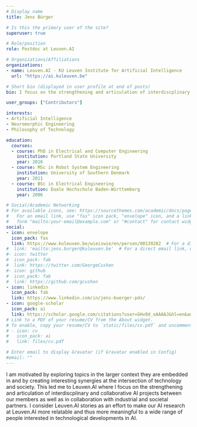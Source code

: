 ```yaml
---
# Display name
title: Jens Bürger

# Is this the primary user of the site?
superuser: true

# Role/position
role: Postdoc at Leuven.AI

# Organizations/Affiliations
organizations:
- name: Leuven.AI - KU Leuven Institute for Artificial Intelligence
  url: "https://ai.kuleuven.be"

# Short bio (displayed in user profile at end of posts)
bio: I focus on the strengthening and articulation of interdiscplinary and collaborative AI projects at KU Leuven.

user_groups: ["Contributors"]

interests:
- Artificial Intelligence
- Neuromorphic Engineering
- Philosophy of Technology

education:
  courses:
  - course: PhD in Electrical and Computer Engineering
    institution: Portland State University
    year: 2016
  - course: MSc in Robot System Engineering
    institution: University of Southern Denmark
    year: 2011
  - course: BSc in Electrical Engineering
    institution: Duale Hochschule Baden-Württemberg
    year: 2006

# Social/Academic Networking
# For available icons, see: https://sourcethemes.com/academic/docs/page-builder/#icons
#   For an email link, use "fas" icon pack, "envelope" icon, and a link in the
#   form "mailto:your-email@example.com" or "#contact" for contact widget.
social:
- icon: envelope
  icon_pack: fas
  link: https://www.kuleuven.be/wieiswie/en/person/00139282  # For a direct email link, use "mailto:test@example.org".
#  link: 'mailto:jens.burger@kuleuven.be'  # For a direct email link, use "mailto:test@example.org".
#- icon: twitter
#  icon_pack: fab
#  link: https://twitter.com/GeorgeCushen
#- icon: github
#  icon_pack: fab
#  link: https://github.com/gcushen
- icon: linkedin
  icon_pack: fab
  link: https://www.linkedin.com/in/jens-buerger-pdx/
- icon: google-scholar
  icon_pack: ai
  link: https://scholar.google.com/citations?user=GHv0d_oAAAAJ&hl=en&authuser=1
# Link to a PDF of your resume/CV from the About widget.
# To enable, copy your resume/CV to `static/files/cv.pdf` and uncomment the lines below.
# - icon: cv
#   icon_pack: ai
#   link: files/cv.pdf

# Enter email to display Gravatar (if Gravatar enabled in Config)
#email: ""
---
```


I am motivated by exploring topics in the larger context they are embedded in and by creating interesting synergies at the intersection of technology and society. This led me to Leuven.AI where I focus on the strengthening and articulation of interdiscplinary and collaborative AI projects between our members as well as in collaboration with industrial and societal partners. I consider Leuven.AI stories as an effort to make our AI research at Leuven.AI more relatable and thus more meaningful to a wide range of people interested in technological developments in AI.
